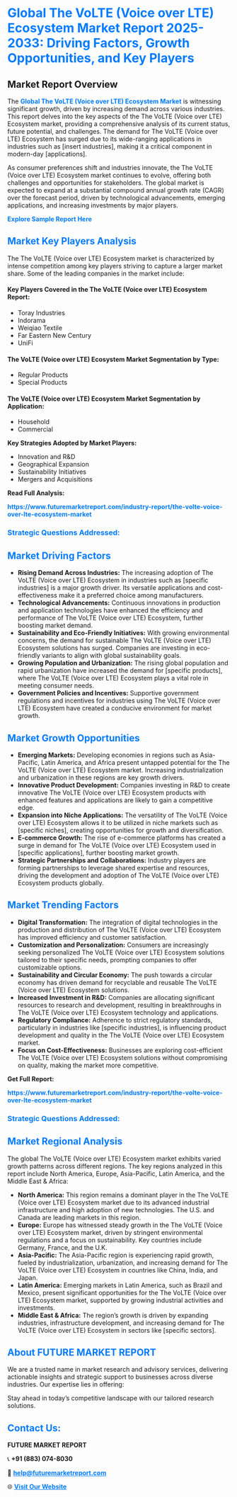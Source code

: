 <h1 style="color: #007BFF;">Global The VoLTE (Voice over LTE) Ecosystem Market Report 2025-2033: Driving Factors, Growth Opportunities, and Key Players</h1>

<section id="overview">
<h2>Market Report Overview</h2>
<p>The <a href="https://www.futuremarketreport.com/industry-report/the-volte-voice-over-lte-ecosystem-market" style="color: #007BFF; text-decoration: none;"><strong>Global The VoLTE (Voice over LTE) Ecosystem Market</strong></a> is witnessing significant growth, driven by increasing demand across various industries. This report delves into the key aspects of the The VoLTE (Voice over LTE) Ecosystem market, providing a comprehensive analysis of its current status, future potential, and challenges. The demand for The VoLTE (Voice over LTE) Ecosystem has surged due to its wide-ranging applications in industries such as [insert industries], making it a critical component in modern-day [applications].</p>
<p>As consumer preferences shift and industries innovate, the The VoLTE (Voice over LTE) Ecosystem market continues to evolve, offering both challenges and opportunities for stakeholders. The global market is expected to expand at a substantial compound annual growth rate (CAGR) over the forecast period, driven by technological advancements, emerging applications, and increasing investments by major players.</p>
</section>

<section id="overview">
<p><a href="https://www.futuremarketreport.com/request-sample/reportId=34690" style="color: #007BFF; text-decoration: none;"><strong>Explore Sample Report Here</strong></a></p>
</section>

<section id="key-players">
<h2 style="color: #007BFF;">Market Key Players Analysis</h2>
<p>The The VoLTE (Voice over LTE) Ecosystem market is characterized by intense competition among key players striving to capture a larger market share. Some of the leading companies in the market include:</p>
<h4>Key Players Covered in the The VoLTE (Voice over LTE) Ecosystem Report:</h4>
<ul><li>Toray Industries</li><li>Indorama</li><li>Weiqiao Textile</li><li>Far Eastern New Century</li><li>UniFi</li></ul>
<h4>The VoLTE (Voice over LTE) Ecosystem Market Segmentation by Type:</h4>
<ul><li>Regular Products</li><li>Special Products</li></ul>

<h4>The VoLTE (Voice over LTE) Ecosystem Market Segmentation by Application:</h4>
<ul><li>Household</li><li>Commercial</li></ul>
<p><strong>Key Strategies Adopted by Market Players:</strong></p>
<ul>
<li>Innovation and R&D</li>
<li>Geographical Expansion</li>
<li>Sustainability Initiatives</li>
<li>Mergers and Acquisitions</li>
</ul>
</section>

<section>
<p><strong>Read Full Analysis: </strong></p><a href="https://www.futuremarketreport.com/industry-report/the-volte-voice-over-lte-ecosystem-market" style="color: #007BFF; text-decoration: none;"><strong>https://www.futuremarketreport.com/industry-report/the-volte-voice-over-lte-ecosystem-market</strong></a>
<h3 style="color: #007BFF;">Strategic Questions Addressed:</h3>
</section>

<section id="driving-factors">
<h2 style="color: #007BFF;">Market Driving Factors</h2>
<ul>
<li><strong>Rising Demand Across Industries:</strong> The increasing adoption of The VoLTE (Voice over LTE) Ecosystem in industries such as [specific industries] is a major growth driver. Its versatile applications and cost-effectiveness make it a preferred choice among manufacturers.</li>
<li><strong>Technological Advancements:</strong> Continuous innovations in production and application technologies have enhanced the efficiency and performance of The VoLTE (Voice over LTE) Ecosystem, further boosting market demand.</li>
<li><strong>Sustainability and Eco-Friendly Initiatives:</strong> With growing environmental concerns, the demand for sustainable The VoLTE (Voice over LTE) Ecosystem solutions has surged. Companies are investing in eco-friendly variants to align with global sustainability goals.</li>
<li><strong>Growing Population and Urbanization:</strong> The rising global population and rapid urbanization have increased the demand for [specific products], where The VoLTE (Voice over LTE) Ecosystem plays a vital role in meeting consumer needs.</li>
<li><strong>Government Policies and Incentives:</strong> Supportive government regulations and incentives for industries using The VoLTE (Voice over LTE) Ecosystem have created a conducive environment for market growth.</li>
</ul>
</section>

<section id="growth-opportunities">
<h2 style="color: #007BFF;">Market Growth Opportunities</h2>
<ul>
<li><strong>Emerging Markets:</strong> Developing economies in regions such as Asia-Pacific, Latin America, and Africa present untapped potential for the The VoLTE (Voice over LTE) Ecosystem market. Increasing industrialization and urbanization in these regions are key growth drivers.</li>
<li><strong>Innovative Product Development:</strong> Companies investing in R&D to create innovative The VoLTE (Voice over LTE) Ecosystem products with enhanced features and applications are likely to gain a competitive edge.</li>
<li><strong>Expansion into Niche Applications:</strong> The versatility of The VoLTE (Voice over LTE) Ecosystem allows it to be utilized in niche markets such as [specific niches], creating opportunities for growth and diversification.</li>
<li><strong>E-commerce Growth:</strong> The rise of e-commerce platforms has created a surge in demand for The VoLTE (Voice over LTE) Ecosystem used in [specific applications], further boosting market growth.</li>
<li><strong>Strategic Partnerships and Collaborations:</strong> Industry players are forming partnerships to leverage shared expertise and resources, driving the development and adoption of The VoLTE (Voice over LTE) Ecosystem products globally.</li>
</ul>
</section>

<section id="trending-factors">
<h2 style="color: #007BFF;">Market Trending Factors</h2>
<ul>
<li><strong>Digital Transformation:</strong> The integration of digital technologies in the production and distribution of The VoLTE (Voice over LTE) Ecosystem has improved efficiency and customer satisfaction.</li>
<li><strong>Customization and Personalization:</strong> Consumers are increasingly seeking personalized The VoLTE (Voice over LTE) Ecosystem solutions tailored to their specific needs, prompting companies to offer customizable options.</li>
<li><strong>Sustainability and Circular Economy:</strong> The push towards a circular economy has driven demand for recyclable and reusable The VoLTE (Voice over LTE) Ecosystem solutions.</li>
<li><strong>Increased Investment in R&D:</strong> Companies are allocating significant resources to research and development, resulting in breakthroughs in The VoLTE (Voice over LTE) Ecosystem technology and applications.</li>
<li><strong>Regulatory Compliance:</strong> Adherence to strict regulatory standards, particularly in industries like [specific industries], is influencing product development and quality in the The VoLTE (Voice over LTE) Ecosystem market.</li>
<li><strong>Focus on Cost-Effectiveness:</strong> Businesses are exploring cost-efficient The VoLTE (Voice over LTE) Ecosystem solutions without compromising on quality, making the market more competitive.</li>
</ul>
</section>

<section>
<p><strong>Get Full Report: </strong></p><a href="https://www.futuremarketreport.com/industry-report/the-volte-voice-over-lte-ecosystem-market" style="color: #007BFF; text-decoration: none;"><strong>https://www.futuremarketreport.com/industry-report/the-volte-voice-over-lte-ecosystem-market</strong></a>
<h3 style="color: #007BFF;">Strategic Questions Addressed:</h3>
</section>


<section id="regional-analysis">
<h2 style="color: #007BFF;">Market Regional Analysis</h2>
<p>The global The VoLTE (Voice over LTE) Ecosystem market exhibits varied growth patterns across different regions. The key regions analyzed in this report include North America, Europe, Asia-Pacific, Latin America, and the Middle East & Africa:</p>
<ul>
<li><strong>North America:</strong> This region remains a dominant player in the The VoLTE (Voice over LTE) Ecosystem market due to its advanced industrial infrastructure and high adoption of new technologies. The U.S. and Canada are leading markets in this region.</li>
<li><strong>Europe:</strong> Europe has witnessed steady growth in the The VoLTE (Voice over LTE) Ecosystem market, driven by stringent environmental regulations and a focus on sustainability. Key countries include Germany, France, and the U.K.</li>
<li><strong>Asia-Pacific:</strong> The Asia-Pacific region is experiencing rapid growth, fueled by industrialization, urbanization, and increasing demand for The VoLTE (Voice over LTE) Ecosystem in countries like China, India, and Japan.</li>
<li><strong>Latin America:</strong> Emerging markets in Latin America, such as Brazil and Mexico, present significant opportunities for the The VoLTE (Voice over LTE) Ecosystem market, supported by growing industrial activities and investments.</li>
<li><strong>Middle East & Africa:</strong> The region’s growth is driven by expanding industries, infrastructure development, and increasing demand for The VoLTE (Voice over LTE) Ecosystem in sectors like [specific sectors].</li>
</ul>
</section>

<footer>
<h2 style="color: #007BFF;">About FUTURE MARKET REPORT</h2>
<p>We are a trusted name in market research and advisory services, delivering actionable insights and strategic support to businesses across diverse industries. Our expertise lies in offering:</p>

<p>Stay ahead in today’s competitive landscape with our tailored research solutions.</p>

<h2 style="color: #007BFF;">Contact Us:</h2>
<p><strong>FUTURE MARKET REPORT</strong></p>
<p>📞 <strong>+91 (883) 074-8030</strong></p>
<p>📧 <strong><a href="mailto:help@futuremarketreport.com" style="color: #007BFF;">help@futuremarketreport.com</a></strong></p>
<p>🌐 <strong><a href="https://www.futuremarketreport.com/" style="color: #007BFF;">Visit Our Website</a></strong></p>
</footer>
